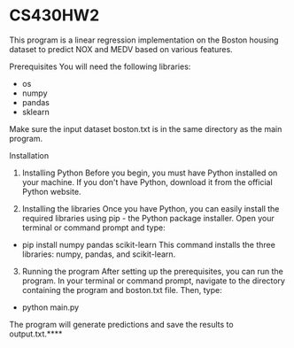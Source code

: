 # CS430HW2
This program is a linear regression implementation on the Boston housing dataset to predict NOX and MEDV based on various features.

Prerequisites
You will need the following libraries:
- os
- numpy
- pandas
- sklearn

Make sure the input dataset boston.txt is in the same directory as the main program.

Installation
1. Installing Python
Before you begin, you must have Python installed on your machine. If you don't have Python, download it from the official Python website.

2. Installing the libraries
Once you have Python, you can easily install the required libraries using pip - the Python package installer. Open your terminal or command prompt and type:
  - pip install numpy pandas scikit-learn
This command installs the three libraries: numpy, pandas, and scikit-learn.

3. Running the program
After setting up the prerequisites, you can run the program. In your terminal or command prompt, navigate to the directory containing the program and boston.txt file. Then, type:
  - python main.py

The program will generate predictions and save the results to output.txt.****

